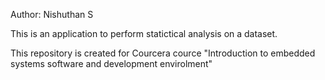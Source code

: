 Author: Nishuthan S


This is an application to perform statictical analysis on a dataset.

This repository is created for Courcera cource "Introduction to embedded systems software and development envirolment"
